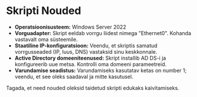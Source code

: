 # Skripti Nouded

- **Operatsioonisusteem:** Windows Server 2022  
- **Vorguadapter:** Skript eeldab vorrgu liidest nimega "Ethernet0". Kohanda vastavalt oma süsteemile.  
- **Staatiline IP-konfiguratsioon:** Veendu, et skriptis samatud vorrgusseaded (IP, luus, DNS) vastaksid sinu keskkonnale.  
- **Active Directory domeeniteenused:** Skript installib AD DS-i ja konfigureerib uue metsa. Kontrolli oma domeeni parameetreid.  
- **Varundamise seadistus:** Varundamiseks kasutatav ketas on number 1; veendu, et see oleks saadaval ja mitte kasutusel.
  
Tagada, et need nouded oleksid taidetud skripti edukaks kaivitamiseks.
